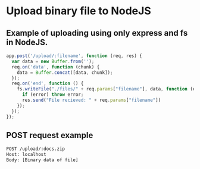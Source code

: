 # Upload binary file to NodeJS

## Example of uploading using only express and fs in NodeJS.


```Javascript
app.post('/upload/:filename', function (req, res) {
  var data = new Buffer.from('');
  req.on('data', function (chunk) {
    data = Buffer.concat([data, chunk]);
  });
  req.on('end', function () {
    fs.writeFile("./files/" + req.params["filename"], data, function (error) {
      if (error) throw error;
      res.send("File recieved: " + req.params["filename"])
    });
  });
});
```

## POST request example
```Html
POST /upload/:docs.zip 
Host: localhost
Body: [Binary data of file]
```

